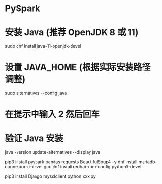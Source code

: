 # PySpark

# 安装 Java (推荐 OpenJDK 8 或 11)
sudo dnf install java-11-openjdk-devel

# 设置 JAVA_HOME (根据实际安装路径调整)
sudo alternatives --config java
# 在提示中输入 2 然后回车

# 验证 Java 安装
java -version
update-alternatives --display java

pip3 install pyspark pandas requests BeautifulSoup4 -y
dnf install mariadb-connector-c-devel gcc
dnf install redhat-rpm-config python3-devel

pip3 install Django mysqlclient
python xxx.py

